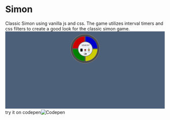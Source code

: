 # Simon
Classic Simon using vanilla js and css. The game utilizes interval timers and css filters to create a good look for the classic simon game.
![Image of simon]( ./simon.png )
try it on codepen![Codepen](https://codepen.io/Cyberputty/full/aqdOWy/) 
